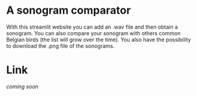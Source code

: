 # A sonogram comparator

With this streamlit website you can add an .wav file and then obtain a sonogram. 
You can also compare your sonogram with others common Belgian birds (the list will grow over the time).
You also have the possibility to download the .png file of the sonograms.

# Link 

*coming soon*


